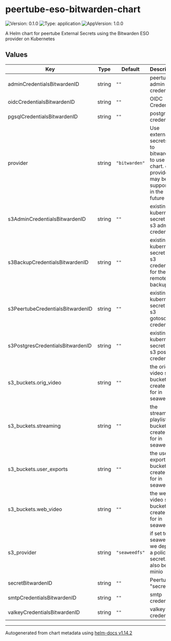 # peertube-eso-bitwarden-chart

![Version: 0.1.0](https://img.shields.io/badge/Version-0.1.0-informational?style=flat-square) ![Type: application](https://img.shields.io/badge/Type-application-informational?style=flat-square) ![AppVersion: 1.0.0](https://img.shields.io/badge/AppVersion-1.0.0-informational?style=flat-square)

A Helm chart for peertube External Secrets using the Bitwarden ESO provider on Kubernetes

## Values

| Key | Type | Default | Description |
|-----|------|---------|-------------|
| adminCredentialsBitwardenID | string | `""` | peertube admin credentials |
| oidcCredentialsBitwardenID | string | `""` | OIDC Credentials |
| pgsqlCredentialsBitwardenID | string | `""` | postgres credentials |
| provider | string | `"bitwarden"` | Use external secrets. Set to bitwarden to use this chart. other providers may be supported in the future |
| s3AdminCredentialsBitwardenID | string | `""` | existing kubernetes secret with s3 admin credentials |
| s3BackupCredentialsBitwardenID | string | `""` | existing kubernetes secret with s3 credentials for the remote backups |
| s3PeertubeCredentialsBitwardenID | string | `""` | existing kubernetes secret with s3 gotosocial credentials |
| s3PostgresCredentialsBitwardenID | string | `""` | existing kubernetes secret with s3 postgres credentials |
| s3_buckets.orig_video | string | `""` | the orig video s3 bucket to create SCL for in seaweedFS |
| s3_buckets.streaming | string | `""` | the streaming playlist s3 bucket to create SCL for in seaweedFS |
| s3_buckets.user_exports | string | `""` | the user exports s3 bucket to create SCL for in seaweedFS |
| s3_buckets.web_video | string | `""` | the web video s3 bucket to create SCL for in seaweedFS |
| s3_provider | string | `"seaweedfs"` | if set to seaweedfs we deploy a policy secret. can also be minio |
| secretBitwardenID | string | `""` | Peertube "secret" |
| smtpCredentialsBitwardenID | string | `""` | smtp credentials |
| valkeyCredentialsBitwardenID | string | `""` | valkey credentials |

----------------------------------------------
Autogenerated from chart metadata using [helm-docs v1.14.2](https://github.com/norwoodj/helm-docs/releases/v1.14.2)
